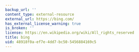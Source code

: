 ```yaml
---
backup_url: ''
content_type: external-resource
external_url: https://bing.com/
has_external_license_warning: true
is_broken: ''
license: https://en.wikipedia.org/wiki/All_rights_reserved
title: bing
uid: 48918f0a-ef7e-4dd7-bc50-5456884169c5
---
```

